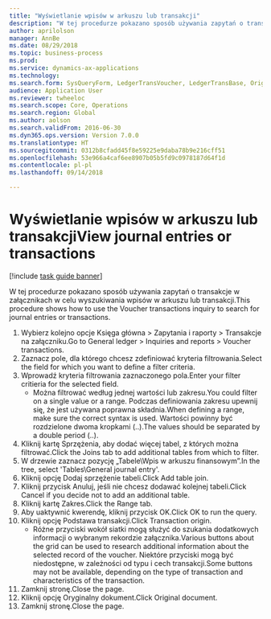 ```yaml
--- 
title: "Wyświetlanie wpisów w arkuszu lub transakcji"
description: "W tej procedurze pokazano sposób używania zapytań o transakcje w załącznikach w celu wyszukiwania wpisów w arkuszu lub transakcji."
author: aprilolson
manager: AnnBe
ms.date: 08/29/2018
ms.topic: business-process
ms.prod: 
ms.service: dynamics-ax-applications
ms.technology: 
ms.search.form: SysQueryForm, LedgerTransVoucher, LedgerTransBase, Originaldocuments
audience: Application User
ms.reviewer: twheeloc
ms.search.scope: Core, Operations
ms.search.region: Global
ms.author: aolson
ms.search.validFrom: 2016-06-30
ms.dyn365.ops.version: Version 7.0.0
ms.translationtype: HT
ms.sourcegitcommit: 0312b8cfadd45f8e59225e9daba78b9e216cff51
ms.openlocfilehash: 53e966a4caf6ee8907b05b5fd9c0978187d64f1d
ms.contentlocale: pl-pl
ms.lasthandoff: 09/14/2018

---
```

# <a name="view-journal-entries-or-transactions"></a><span data-ttu-id="94e19-103">Wyświetlanie wpisów w arkuszu lub transakcji</span><span class="sxs-lookup"><span data-stu-id="94e19-103">View journal entries or transactions</span></span>

[!include [task guide banner](../../includes/task-guide-banner.md)]

<span data-ttu-id="94e19-104">W tej procedurze pokazano sposób używania zapytań o transakcje w załącznikach w celu wyszukiwania wpisów w arkuszu lub transakcji.</span><span class="sxs-lookup"><span data-stu-id="94e19-104">This procedure shows how to use the Voucher transactions inquiry to search for journal entries or transactions.</span></span>

1. <span data-ttu-id="94e19-105">Wybierz kolejno opcje Księga główna > Zapytania i raporty > Transakcje na załączniku.</span><span class="sxs-lookup"><span data-stu-id="94e19-105">Go to General ledger > Inquiries and reports > Voucher transactions.</span></span>
2. <span data-ttu-id="94e19-106">Zaznacz pole, dla którego chcesz zdefiniować kryteria filtrowania.</span><span class="sxs-lookup"><span data-stu-id="94e19-106">Select the field for which you want to define a filter criteria.</span></span>
3. <span data-ttu-id="94e19-107">Wprowadź kryteria filtrowania zaznaczonego pola.</span><span class="sxs-lookup"><span data-stu-id="94e19-107">Enter your filter critieria for the selected field.</span></span>
    * <span data-ttu-id="94e19-108">Można filtrować według jednej wartości lub zakresu.</span><span class="sxs-lookup"><span data-stu-id="94e19-108">You could filter on a single value or a range.</span></span> <span data-ttu-id="94e19-109">Podczas definiowania zakresu upewnij się, że jest używana poprawna składnia.</span><span class="sxs-lookup"><span data-stu-id="94e19-109">When defining a range, make sure the correct syntax is used.</span></span> <span data-ttu-id="94e19-110">Wartości powinny być rozdzielone dwoma kropkami (..).</span><span class="sxs-lookup"><span data-stu-id="94e19-110">The values should be separated by a double period (..).</span></span>  
4. <span data-ttu-id="94e19-111">Kliknij kartę Sprzężenia, aby dodać więcej tabel, z których można filtrować.</span><span class="sxs-lookup"><span data-stu-id="94e19-111">Click the Joins tab to add additional tables from which to filter.</span></span>
5. <span data-ttu-id="94e19-112">W drzewie zaznacz pozycję „Tabele\Wpis w arkuszu finansowym”.</span><span class="sxs-lookup"><span data-stu-id="94e19-112">In the tree, select 'Tables\General journal entry'.</span></span>
6. <span data-ttu-id="94e19-113">Kliknij opcję Dodaj sprzężenie tabeli.</span><span class="sxs-lookup"><span data-stu-id="94e19-113">Click Add table join.</span></span>
7. <span data-ttu-id="94e19-114">Kliknij przycisk Anuluj, jeśli nie chcesz dodawać kolejnej tabeli.</span><span class="sxs-lookup"><span data-stu-id="94e19-114">Click Cancel if you decide not to add an additional table.</span></span>
8. <span data-ttu-id="94e19-115">Kliknij kartę Zakres.</span><span class="sxs-lookup"><span data-stu-id="94e19-115">Click the Range tab.</span></span>
9. <span data-ttu-id="94e19-116">Aby uaktywnić kwerendę, kliknij przycisk OK.</span><span class="sxs-lookup"><span data-stu-id="94e19-116">Click OK to run the query.</span></span>
10. <span data-ttu-id="94e19-117">Kliknij opcję Podstawa transakcji.</span><span class="sxs-lookup"><span data-stu-id="94e19-117">Click Transaction origin.</span></span>
    * <span data-ttu-id="94e19-118">Różne przyciski wokół siatki mogą służyć do szukania dodatkowych informacji o wybranym rekordzie załącznika.</span><span class="sxs-lookup"><span data-stu-id="94e19-118">Various buttons about the grid can be used to research additional information about the selected record of the voucher.</span></span> <span data-ttu-id="94e19-119">Niektóre przyciski mogą być niedostępne, w zależności od typu i cech transakcji.</span><span class="sxs-lookup"><span data-stu-id="94e19-119">Some buttons may not be available, depending on the type of transaction and characteristics of the transaction.</span></span>  
11. <span data-ttu-id="94e19-120">Zamknij stronę.</span><span class="sxs-lookup"><span data-stu-id="94e19-120">Close the page.</span></span>
12. <span data-ttu-id="94e19-121">Kliknij opcję Oryginalny dokument.</span><span class="sxs-lookup"><span data-stu-id="94e19-121">Click Original document.</span></span>
13. <span data-ttu-id="94e19-122">Zamknij stronę.</span><span class="sxs-lookup"><span data-stu-id="94e19-122">Close the page.</span></span>


